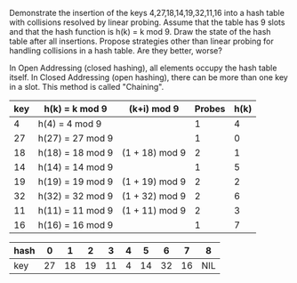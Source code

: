 Demonstrate the insertion of the keys 4,27,18,14,19,32,11,16 into a hash table with
collisions resolved by linear probing. Assume that the table has 9 slots and that the hash
function is h(k) = k mod 9. Draw the state of the hash table after all insertions.
Propose strategies other than linear probing for handling collisions in a hash table. Are
they better, worse? 


In Open Addressing (closed hashing), all elements occupy the hash table itself. 
In Closed Addressing (open hashing), there can be more than one key in a slot. This method is called "Chaining".


| key | h(k) = k mod 9   | (k+i) mod 9    | Probes | h(k) |
| --- | ---------------- | -------------  | ----- | ---- |
| 4   | h(4) = 4 mod 9   |                |  1 | 4 |
| 27  | h(27) = 27 mod 9 |                |  1 | 0 |
| 18  | h(18) = 18 mod 9 | (1 + 18) mod 9 |  2 | 1 |
| 14  | h(14) = 14 mod 9 |                |  1 | 5 |
| 19  | h(19) = 19 mod 9 | (1 + 19) mod 9 |  2 | 2 |
| 32  | h(32) = 32 mod 9 | (1 + 32) mod 9 |  2 | 6 |
| 11  | h(11) = 11 mod 9 | (1 + 11) mod 9 |  2 | 3 |
| 16  | h(16) = 16 mod 9 |                |  1 | 7 |

| hash | 0 | 1 | 2 | 3 | 4 | 5 | 6 | 7 | 8 | 
| ---- | - | - | - | - | - | - | - | - | - |
| key  | 27| 18| 19| 11| 4 | 14| 32| 16|NIL|
